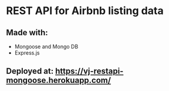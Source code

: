 # REST API for Airbnb listing data
## Made with:
* Mongoose and Mongo DB
* Express.js

## Deployed at: https://vj-restapi-mongoose.herokuapp.com/
